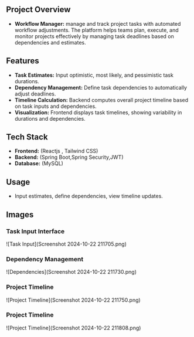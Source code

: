 ## Project Overview
- **Workflow Manager:** manage and track project tasks with automated workflow adjustments. The platform helps teams plan, execute, and monitor projects effectively by managing task deadlines based on dependencies and estimates.

## Features
- **Task Estimates:** Input optimistic, most likely, and pessimistic task durations.
- **Dependency Management:** Define task dependencies to automatically adjust deadlines.
- **Timeline Calculation:** Backend computes overall project timeline based on task inputs and dependencies.
- **Visualization:** Frontend displays task timelines, showing variability in durations and dependencies.

## Tech Stack
- **Frontend:** (Reactjs , Tailwind CSS)
- **Backend:** (Spring Boot,Spring Security,JWT)
- **Database:** (MySQL)

## Usage
- Input estimates, define dependencies, view timeline updates.

## Images

### Task Input Interface
![Task Input](Screenshot 2024-10-22 211705.png)

### Dependency Management
![Dependencies](Screenshot 2024-10-22 211730.png)

### Project Timeline
![Project Timeline](Screenshot 2024-10-22 211750.png)

### Project Timeline
![Project Timeline](Screenshot 2024-10-22 211808.png)
